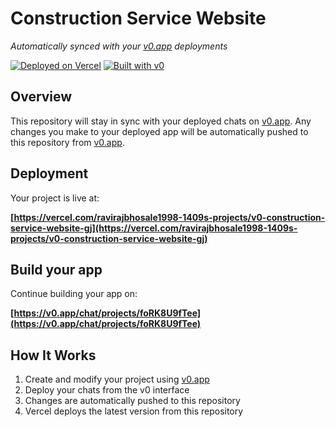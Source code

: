 # Construction Service Website

*Automatically synced with your [v0.app](https://v0.app) deployments*

[![Deployed on Vercel](https://img.shields.io/badge/Deployed%20on-Vercel-black?style=for-the-badge&logo=vercel)](https://vercel.com/ravirajbhosale1998-1409s-projects/v0-construction-service-website-gj)
[![Built with v0](https://img.shields.io/badge/Built%20with-v0.app-black?style=for-the-badge)](https://v0.app/chat/projects/foRK8U9fTee)

## Overview

This repository will stay in sync with your deployed chats on [v0.app](https://v0.app).
Any changes you make to your deployed app will be automatically pushed to this repository from [v0.app](https://v0.app).

## Deployment

Your project is live at:

**[https://vercel.com/ravirajbhosale1998-1409s-projects/v0-construction-service-website-gj](https://vercel.com/ravirajbhosale1998-1409s-projects/v0-construction-service-website-gj)**

## Build your app

Continue building your app on:

**[https://v0.app/chat/projects/foRK8U9fTee](https://v0.app/chat/projects/foRK8U9fTee)**

## How It Works

1. Create and modify your project using [v0.app](https://v0.app)
2. Deploy your chats from the v0 interface
3. Changes are automatically pushed to this repository
4. Vercel deploys the latest version from this repository